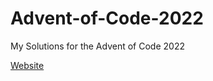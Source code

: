# Advent-of-Code-2022
My Solutions for the Advent of Code 2022

[Website](https://adventofcode.com/2022)
